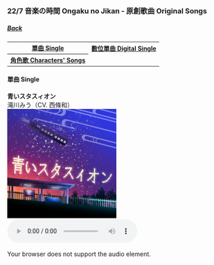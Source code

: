 ### 22/7 音楽の時間 Ongaku no Jikan - 原創歌曲 Original Songs
##### [Back](227%20Ongaku%20no%20Jikan.html)

<table>
<tr>
  <th><a href="#single">單曲 Single</a></th>
  <th><a href="#digital_single">數位單曲 Digital Single</a></th>
</tr>
<tr>
  <th><a href="#characters_songs">角色歌 Characters' Songs</a></th>
</tr>
</table>

<a name="single"></a>
#### 單曲 Single<br>

**青いスタスィオン**  
滝川みう（CV. 西條和）  
<img src="../../Img/Music/Nanaon_Cover/jacket_13200016.png" width="50%"><br>
<audio controls="controls">
  <source type="audio/mp3" src="../../Music/227%20Ongaku%20no%20Jikan/Cover%20Songs/01.青いスタスィオン.mp3"></source>
  <p>Your browser does not support the audio element.</p>
</audio>
